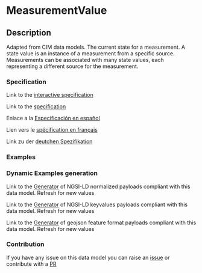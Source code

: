 # MeasurementValue

## Description 

Adapted from CIM data models. The current state for a measurement. A state value is an instance of a measurement from a specific source. Measurements can be associated with many state values, each representing a different source for the measurement.
### Specification

Link to the [interactive specification](https://swagger.lab.fiware.org/?url=https://smart-data-models.github.io/dataModel.EnergyCIM/MeasurementValue/swagger.yaml)

Link to the [specification](https://smart-data-models.github.io/dataModel.EnergyCIM/MeasurementValue/doc/spec.md)

Enlace a la [Especificación en español](https://smart-data-models.github.io/dataModel.EnergyCIM/MeasurementValue/doc/spec_ES.md)

Lien vers le [spécification en français](https://smart-data-models.github.io/dataModel.EnergyCIM/MeasurementValue/doc/spec_FR.md)

Link zu der [deutchen Spezifikation](https://smart-data-models.github.io/dataModel.EnergyCIM/MeasurementValue/doc/spec_DE.md)
### Examples
### Dynamic Examples generation

Link to the [Generator](https://smartdatamodels.org/extra/ngsi-ld_generator_v0.92.php?schemaUrl=https://raw.githubusercontent.com/smart-data-models/dataModel.EnergyCIM/master/MeasurementValue/schema.json&email=info@smartdatamodels.org) of NGSI-LD normalized payloads compliant with this data model. Refresh for new values

Link to the [Generator](https://smartdatamodels.org/extra/ngsi-ld_generator_keyvalues_v0.92.php?schemaUrl=https://raw.githubusercontent.com/smart-data-models/dataModel.EnergyCIM/master/MeasurementValue/schema.json&email=info@smartdatamodels.org) of NGSI-LD keyvalues payloads compliant with this data model. Refresh for new values

Link to the [Generator](https://smartdatamodels.org/extra/geojson_features_generator_v1.0.php?schemaUrl=https://raw.githubusercontent.com/smart-data-models/dataModel.EnergyCIM/master/MeasurementValue/schema.json&email=info@smartdatamodels.org) of geojson feature format payloads compliant with this data model. Refresh for new values
### Contribution

 If you have any issue on this data model you can raise an [issue](https://github.com/smart-data-models/dataModel.EnergyCIM/issues)  or contribute with a [PR](https://github.com/smart-data-models/dataModel.EnergyCIM/pulls)